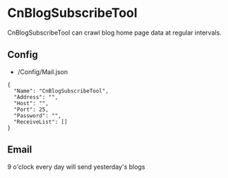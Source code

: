 # CnBlogSubscribeTool
CnBlogSubscribeTool can crawl blog home page data at regular intervals.

## Config

- /Config/Mail.json

````
{
  "Name": "CnBlogSubscribeTool",
  "Address": "",
  "Host": "",
  "Port": 25,
  "Password": "",
  "ReceiveList": [] 
}
````

## Email

9 o'clock every day will send yesterday's blogs
